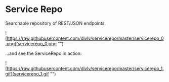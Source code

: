 # Service Repo

Searchable repository of REST/JSON endpoints.

![https://raw.githubusercontent.com/divlv/servicerepo/master/servicerepo_0.png](servicerepo_0.png "")


...and see the ServiceRepo in action:

![https://raw.githubusercontent.com/divlv/servicerepo/master/servicerepo_1.gif](servicerepo_1.gif "")
